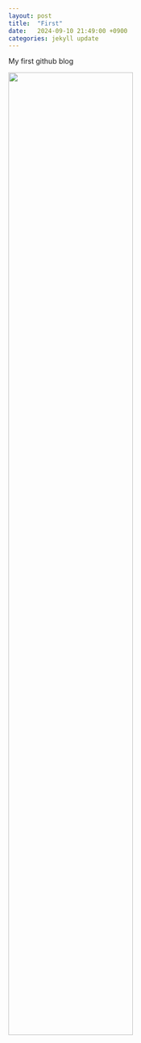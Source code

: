 ```yaml
---
layout: post
title:  "First"
date:   2024-09-10 21:49:00 +0900
categories: jekyll update
---
```

My first github blog

<img src="{{site.baseurl}}/assets/images/newjeans.jpg" width="70%"/>